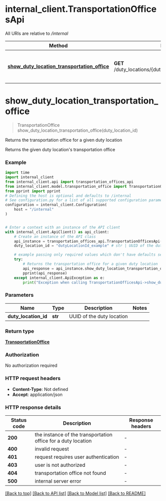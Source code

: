# internal_client.TransportationOfficesApi

All URIs are relative to */internal*

Method | HTTP request | Description
------------- | ------------- | -------------
[**show_duty_location_transportation_office**](TransportationOfficesApi.md#show_duty_location_transportation_office) | **GET** /duty_locations/{dutyLocationId}/transportation_office | Returns the transportation office for a given duty location


# **show_duty_location_transportation_office**
> TransportationOffice show_duty_location_transportation_office(duty_location_id)

Returns the transportation office for a given duty location

Returns the given duty location's transportation office

### Example


```python
import time
import internal_client
from internal_client.api import transportation_offices_api
from internal_client.model.transportation_office import TransportationOffice
from pprint import pprint
# Defining the host is optional and defaults to /internal
# See configuration.py for a list of all supported configuration parameters.
configuration = internal_client.Configuration(
    host = "/internal"
)


# Enter a context with an instance of the API client
with internal_client.ApiClient() as api_client:
    # Create an instance of the API class
    api_instance = transportation_offices_api.TransportationOfficesApi(api_client)
    duty_location_id = "dutyLocationId_example" # str | UUID of the duty location

    # example passing only required values which don't have defaults set
    try:
        # Returns the transportation office for a given duty location
        api_response = api_instance.show_duty_location_transportation_office(duty_location_id)
        pprint(api_response)
    except internal_client.ApiException as e:
        print("Exception when calling TransportationOfficesApi->show_duty_location_transportation_office: %s\n" % e)
```


### Parameters

Name | Type | Description  | Notes
------------- | ------------- | ------------- | -------------
 **duty_location_id** | **str**| UUID of the duty location |

### Return type

[**TransportationOffice**](TransportationOffice.md)

### Authorization

No authorization required

### HTTP request headers

 - **Content-Type**: Not defined
 - **Accept**: application/json


### HTTP response details

| Status code | Description | Response headers |
|-------------|-------------|------------------|
**200** | the instance of the transportation office for a duty location |  -  |
**400** | invalid request |  -  |
**401** | request requires user authentication |  -  |
**403** | user is not authorized |  -  |
**404** | transportation office not found |  -  |
**500** | internal server error |  -  |

[[Back to top]](#) [[Back to API list]](../README.md#documentation-for-api-endpoints) [[Back to Model list]](../README.md#documentation-for-models) [[Back to README]](../README.md)

